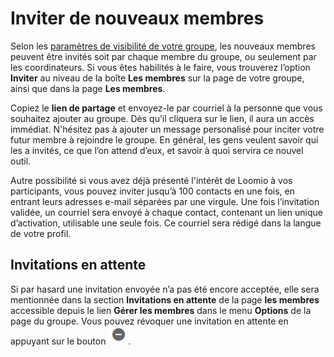 # Inviter de nouveaux membres

Selon les [paramètres de visibilité de votre groupe](group_settings.html), les nouveaux membres peuvent être invités soit par chaque membre du groupe, ou seulement par les coordinateurs. Si vous êtes habilités à le faire, vous trouverez l‎‎’option **Inviter** au niveau de la boîte **Les membres** sur la page de votre groupe, ainsi que dans la page **Les membres**.

Copiez le **lien de partage** et envoyez-le par courriel à la personne que vous souhaitez ajouter au groupe. Dès qu‎‎’il cliquera sur le lien, il aura un accès immédiat. N'hésitez pas à ajouter un message personalisé pour inciter votre futur membre à rejoindre le groupe. En général, les gens veulent savoir qui les a invités, ce que l‎‎’on attend d‎‎’eux, et savoir à quoi servira ce nouvel outil.

Autre possibilité si vous avez déjà présenté l'intérêt de Loomio à vos participants, vous pouvez inviter jusqu‎‎’à 100 contacts en une fois, en entrant leurs adresses e-mail séparées par une virgule. Une fois l‎‎’invitation validée, un courriel sera envoyé à chaque contact, contenant un lien unique d‎‎’activation, utilisable une seule fois. Ce courriel sera rédigé dans la langue de votre profil.

## Invitations en attente

Si par hasard une invitation envoyée n‎‎’a pas été encore acceptée, elle sera mentionnée dans la section **Invitations en attente** de la page **les membres** accessible depuis le lien **Gérer les membres** dans le menu **Options** de la page du groupe. Vous pouvez révoquer une invitation en attente en appuyant sur le bouton <img alt="Retirer" src="remove_button.png" />.
